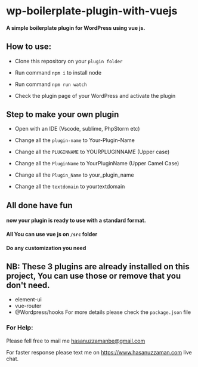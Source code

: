 # wp-boilerplate-plugin-with-vuejs

#### A simple boilerplate plugin for WordPress using vue js.

## How to use:

* Clone this repository on your `plugin folder`

* Run command `npm i` to install node 

* Run command `npm run watch` 

* Check the plugin page of your WordPress and activate the plugin


## Step to make your own plugin

* Open with an IDE (Vscode, sublime, PhpStorm etc)

* Change all the   `plugin-name` to Your-Plugin-Name 
* Change all the   `PLUGINNAME`  to YOURPLUGINNAME    (Upper case)
* Change all the   `PluginName`  to YourPluginName    (Upper Camel Case)
* Change all the   `Plugin_Name` to your_plugin_name
* Change all the   `textdomain`  to yourtextdomain


## All done have fun
#### now your plugin is ready to use with a standard format.
#### All You can use vue js on `/src` folder
#### Do any customization you need

 ## NB: These 3 plugins are already installed on this project, You can use those or remove that you don't need.
 * element-ui
 * vue-router
 * @Wordpress/hooks
 For more details please check the `package.json` file
 
 ### For Help:
 Please fell free to mail me <a href="mailto:hasanuzzamanbe@gmail.com">hasanuzzamanbe@gmail.com</a>
 
 For faster response please text me on https://www.hasanuzzaman.com live chat.
 
